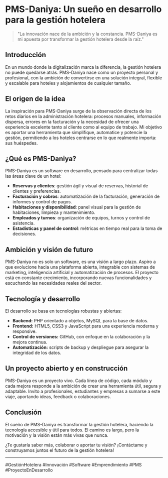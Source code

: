 # PMS-Daniya: Un sueño en desarrollo para la gestión hotelera

> "La innovación nace de la ambición y la constancia. PMS-Daniya es mi apuesta por transformar la gestión hotelera desde la raíz."

## Introducción

En un mundo donde la digitalización marca la diferencia, la gestión hotelera no puede quedarse atrás. PMS-Daniya nace como un proyecto personal y profesional, con la ambición de convertirse en una solución integral, flexible y escalable para hoteles y alojamientos de cualquier tamaño.

## El origen de la idea

La inspiración para PMS-Daniya surge de la observación directa de los retos diarios en la administración hotelera: procesos manuales, información dispersa, errores en la facturación y la necesidad de ofrecer una experiencia excelente tanto al cliente como al equipo de trabajo. Mi objetivo es aportar una herramienta que simplifique, automatice y potencie la gestión, permitiendo a los hoteles centrarse en lo que realmente importa: sus huéspedes.

## ¿Qué es PMS-Daniya?

PMS-Daniya es un software en desarrollo, pensado para centralizar todas las áreas clave de un hotel:
- **Reservas y clientes**: gestión ágil y visual de reservas, historial de clientes y preferencias.
- **Facturación y cobros**: automatización de la facturación, generación de informes y control de pagos.
- **Habitaciones y disponibilidad**: panel visual para la gestión de habitaciones, limpieza y mantenimiento.
- **Empleados y turnos**: organización de equipos, turnos y control de asistencia.
- **Estadísticas y panel de control**: métricas en tiempo real para la toma de decisiones.

## Ambición y visión de futuro

PMS-Daniya no es solo un software, es una visión a largo plazo. Aspiro a que evolucione hacia una plataforma abierta, integrable con sistemas de marketing, inteligencia artificial y automatización de procesos. El proyecto está en constante crecimiento, incorporando nuevas funcionalidades y escuchando las necesidades reales del sector.

## Tecnología y desarrollo

El desarrollo se basa en tecnologías robustas y abiertas:
- **Backend:** PHP orientado a objetos, MySQL para la base de datos.
- **Frontend:** HTML5, CSS3 y JavaScript para una experiencia moderna y responsive.
- **Control de versiones:** GitHub, con enfoque en la colaboración y la mejora continua.
- **Automatización:** scripts de backup y despliegue para asegurar la integridad de los datos.

## Un proyecto abierto y en construcción

PMS-Daniya es un proyecto vivo. Cada línea de código, cada módulo y cada mejora responde a la ambición de crear una herramienta útil, segura y adaptable. Invito a profesionales, estudiantes y empresas a sumarse a este viaje, aportando ideas, feedback o colaboraciones.

## Conclusión

El sueño de PMS-Daniya es transformar la gestión hotelera, haciendo la tecnología accesible y útil para todos. El camino es largo, pero la motivación y la visión están más vivas que nunca.

¿Te gustaría saber más, colaborar o aportar tu visión? ¡Contáctame y construyamos juntos el futuro de la gestión hotelera!

---

#GestiónHotelera #Innovación #Software #Emprendimiento #PMS #ProyectoEnDesarrollo
